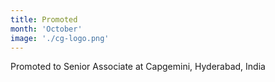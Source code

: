 ```yaml
---
title: Promoted
month: 'October'
image: './cg-logo.png'
---
```

Promoted to Senior Associate at Capgemini, Hyderabad, India
